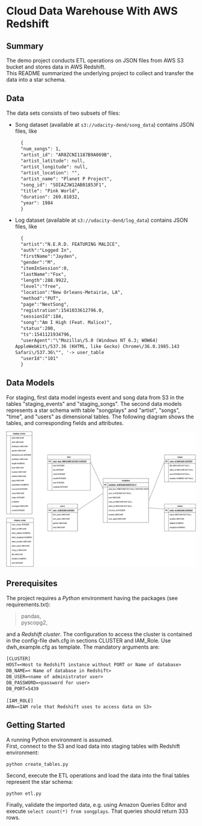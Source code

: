 # Cloud Data Warehouse With AWS Redshift

## Summary

The demo project conducts ETL operations on JSON files from AWS S3 bucket and stores data in AWS Redshift.   
This README summarized the underlying project to collect and transfer the data into a star schema.

## Data
The data sets consists of two subsets of files:

- Song dataset (available at `s3://udacity-dend/song_data`) contains JSON files, like  

        {
        "num_songs": 1, 
        "artist_id": "AR8ZCNI1187B9A069B", 
        "artist_latitude": null, 
        "artist_longitude": null, 
        "artist_location": "", 
        "artist_name": "Planet P Project", 
        "song_id": "SOIAZJW12AB01853F1", 
        "title": "Pink World", 
        "duration": 269.81832, 
        "year": 1984
        }
  
- Log dataset (available at `s3://udacity-dend/log_data`) contains JSON files, like
  
        {
        "artist":"N.E.R.D. FEATURING MALICE",
        "auth":"Logged In",
        "firstName":"Jayden",				
        "gender":"M",						
        "itemInSession":0,
        "lastName":"Fox",					
        "length":288.9922,					
        "level":"free",							
        "location":"New Orleans-Metairie, LA",	
        "method":"PUT",				
        "page":"NextSong",
        "registration":1541033612796.0,
        "sessionId":184,
        "song":"Am I High (Feat. Malice)",		
        "status":200,
        "ts":1541121934796,						
        "userAgent":"\"Mozilla\/5.0 (Windows NT 6.3; WOW64) AppleWebKit\/537.36 (KHTML, like Gecko) Chrome\/36.0.1985.143 Safari\/537.36\"", '-> user_table
        "userId":"101" 
        }

## Data Models

For staging, first data model ingests event and song data from S3 in the tables "staging_events" and "staging_songs". 
The second data models represents a star schema with table "songplays" and "artist", "songs", "time", and "users" as dimensional tables.
The following diagram shows the tables, and corresponding fields and attributes.

![Entity relation diagram for staging final tables](ERD_sql_schema.png)


## Prerequisites

The project requires a *Python* environment having the packages (see requirements.txt):  
> pandas,  
> pyscopg2,  

and a *Redshift cluster*. The configuration to access the cluster is contained in the config-file dwh.cfg in sections CLUSTER and IAM_Role. Use dwh_example.cfg as template.
The mandatory arguments are:

    [CLUSTER]  
    HOST=<Host to Redshift instance without PORT or Name of database>  
    DB_NAME=< Name of database in Redshift>  
    DB_USER=<name of administrator user>  
    DB_PASSWORD=<password for user>  
    DB_PORT=5439  

    [IAM_ROLE]  
    ARN=<IAM role that Redshift uses to access data on S3>   


## Getting Started
A running Python environment is assumed.  
First, connect to the S3 and load data into staging tables with Redshift environment:  

    python create_tables.py  

Second, execute the ETL operations and load the data into the final tables represent the star schema:  

    python etl.py

Finally, validate the imported data, e.g. using Amazon Queries Editor and execute `select count(*) from songplays`. That queries should return 333 rows. 

